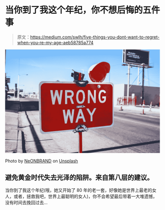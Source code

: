 # 当你到了我这个年纪，你不想后悔的五件事

> 原文：<https://medium.com/swlh/five-things-you-dont-want-to-regret-when-you-re-my-age-aeb58785a774>

![](img/0545f85870645380344f1edd4cda729b.png)

Photo by [NeONBRAND](https://unsplash.com/@neonbrand?utm_source=medium&utm_medium=referral) on [Unsplash](https://unsplash.com?utm_source=medium&utm_medium=referral)

## 避免黄金时代失去光泽的陷阱。来自第八层的建议。

当你到了我这个年纪(哦，她又开始了 80 年的老一套，好像她是世界上最老的女人，或者，拯救我吧，世界上最聪明的女人)，你不会希望最后带着一大堆遗憾，没有时间去挽回过去…